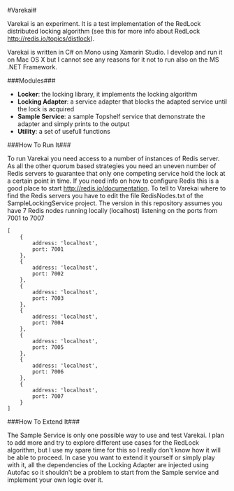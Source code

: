 #Varekai#

Varekai is an experiment. It is a test implementation of the RedLock distributed locking algorithm (see this for more info about RedLock http://redis.io/topics/distlock).

Varekai is written in C# on Mono using Xamarin Studio. I develop and run it on Mac OS X but I cannot see any reasons for it not to run also on the MS .NET Framework.

###Modules###

* __Locker__: the locking library, it implements the locking algorithm
* __Locking Adapter__: a service adapter that blocks the adapted service until the lock is acquired
* __Sample Service__: a sample Topshelf service that demonstrate the adapter and simply prints to the output
* __Utility__: a set of usefull functions


###How To Run It###

To run Varekai you need access to a number of instances of Redis server. As all the other quorum based strategies you need an uneven number of Redis servers to guarantee that only one competing service hold the lock at a certain point in time. If you need info on how to configure Redis this is a good place to start http://redis.io/documentation.
To tell to Varekai where to find the Redis servers you have to edit the file RedisNodes.txt of the SampleLockingService project. The version in this repository assumes you have 7 Redis nodes running locally (localhost) listening on the ports from 7001 to 7007

```
[
	{
		address: 'localhost',
		port: 7001
	},
	{
		address: 'localhost',
		port: 7002
	},
	{
		address: 'localhost',
		port: 7003
	},
	{
		address: 'localhost',
		port: 7004
	},
	{
		address: 'localhost',
		port: 7005
	},
	{
		address: 'localhost',
		port: 7006
	},
	{
		address: 'localhost',
		port: 7007
	}
]
```


###How To Extend It###

The Sample Service is only one possible way to use and test Varekai. I plan to add more and try to explore different use cases for the RedLock algorithm, but I use my spare time for this so I really don't know how it will be able to proceed. In case you want to extend it yourself or simply play with it, all the dependencies of the Locking Adapter are injected using Autofac so it shouldn't be a problem to start from the Sample service and implement your own logic over it.
